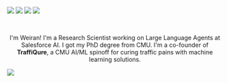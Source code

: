 [<img src="https://img.shields.io/badge/Scholar-%230077B5.svg?&style=for-the-badge&logo=google-scholar&logoColor=blue&color=white" />](https://scholar.google.com/citations?hl=en&user=rr_leUAAAAAJ&view_op=list_works&sortby=pubdate)
[<img src="https://img.shields.io/badge/linkedin-%230077B5.svg?&style=for-the-badge&logo=linkedin&logoColor=white" />](https://www.linkedin.com/in/weiranyao/)
[<img src="https://img.shields.io/badge/Homepage-%230077B5.svg?&style=for-the-badge&logo=home-assistant&logoColor=white&labelColor=black&color=white" />](https://weirayao.github.io/)
[<img src="https://img.shields.io/badge/twitter-%230077B5.svg?&style=for-the-badge&logo=twitter&logoColor=white&color=00acee" />](https://twitter.com/iscreamnearby)


<br>

<p align="center">
I'm Weiran! I'm a Research Scientist working on Large Language Agents at Salesforce AI. I got my PhD degree from CMU. I'm a co-founder of <b>TraffiQure</b>, a CMU AI/ML spinoff for curing traffic pains with machine learning solutions. 
</p>

![](https://komarev.com/ghpvc/?username=weirayao&color=brightgreen)
